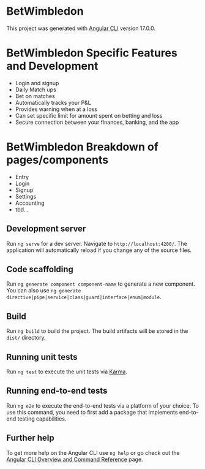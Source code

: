 # BetWimbledon

This project was generated with [Angular CLI](https://github.com/angular/angular-cli) version 17.0.0.

# BetWimbledon Specific Features and Development

- Login and signup
- Daily Match ups
- Bet on matches
- Automatically tracks your P&L
- Provides warning when at a loss
- Can set specific limit for amount spent on betting and loss
- Secure connection between your finances, banking, and the app

# BetWimbledon Breakdown of pages/components

- Entry
- Login
- Signup
- Settings
- Accounting
- tbd...

## Development server

Run `ng serve` for a dev server. Navigate to `http://localhost:4200/`. The application will automatically reload if you change any of the source files.

## Code scaffolding

Run `ng generate component component-name` to generate a new component. You can also use `ng generate directive|pipe|service|class|guard|interface|enum|module`.

## Build

Run `ng build` to build the project. The build artifacts will be stored in the `dist/` directory.

## Running unit tests

Run `ng test` to execute the unit tests via [Karma](https://karma-runner.github.io).

## Running end-to-end tests

Run `ng e2e` to execute the end-to-end tests via a platform of your choice. To use this command, you need to first add a package that implements end-to-end testing capabilities.

## Further help

To get more help on the Angular CLI use `ng help` or go check out the [Angular CLI Overview and Command Reference](https://angular.io/cli) page.



